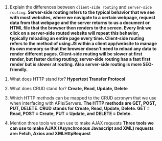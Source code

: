 1.  Explain the differences between `client-side routing` and `server-side routing`.
    **Server-side routing refers to the typical behavior that we see with most websites, where we navigate to a certain webpage, request data from that webpage and the server returns to us a document or HTML file that the browser then renders to the screen. Every link we click on a server-side routed website will repeat this behavior, typically reloading an entire page every time. Client-side routing refers to the method of using JS within a client app/website to manage its own memory so that the browser doesn’t need to reload any data to render different pages. Client-side routing will be slower at first render, but faster during routing; server-side routing has a fast first render but is slower at routing. Also server-side routing is more SEO-friendly.**

1)  What does HTTP stand for?
    **Hypertext Transfer Protocol**

1)  What does CRUD stand for?
    **Create, Read, Update, Delete**

1)  Which HTTP methods can be mapped to the CRUD acronym that we use when interfacing with APIs/Servers.
    **The HTTP methods are GET, POST, PUT, DELETE. CRUD stands for Create, Read, Update, Delete. GET = Read, POST = Create, PUT = Update, and DELETE = Delete.**

1)  Mention three tools we can use to make AJAX requests
    **Three tools we can use to make AJAX (Asynchronous Javascript and XML) requests are: Fetch, Axios and XMLHttpRequest**
